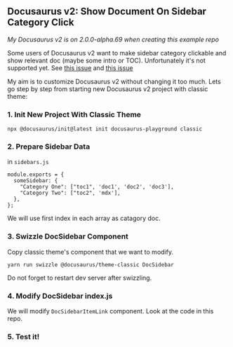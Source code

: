 ## Docusaurus v2: Show Document On Sidebar Category Click

_My Docusaurus v2 is on 2.0.0-alpha.69 when creating this example repo_

Some users of Docusaurus v2 want to make sidebar category clickable and show relevant doc (maybe some intro or TOC). Unfortunately it's not supported yet. See [this issue](https://github.com/facebook/docusaurus/issues/2643) and [this issue](https://github.com/facebook/docusaurus/issues/3686)

My aim is to customize Docusaurus v2 without changing it too much. Lets go step by step from starting new Docusaurus v2 project with classic theme:

### 1. Init New Project With Classic Theme

`npx @docusaurus/init@latest init docusaurus-playground classic`

### 2. Prepare Sidebar Data

in `sidebars.js`

```
module.exports = {
  someSidebar: {
    "Category One": ["toc1", 'doc1', 'doc2', 'doc3'],
    "Category Two": ["toc2", 'mdx'],
  },
};
```

We will use first index in each array as catagory doc.

### 3. Swizzle DocSidebar Component

Copy classic theme's component that we want to modify.

```
yarn run swizzle @docusaurus/theme-classic DocSidebar
```

Do not forget to restart dev server after swizzling.

### 4. Modify DocSidebar index.js

We will modify `DocSidebarItemLink` component. Look at the code in this repo.

### 5. Test it!